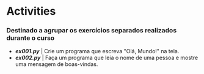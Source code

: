 # Activities
### Destinado a agrupar os exercícios separados realizados durante o curso
- ***ex001.py*** | Crie um programa que escreva "Olá, Mundo!" na tela.
- ***ex002.py*** | Faça um programa que leia o nome de uma pessoa e mostre uma mensagem de boas-vindas.